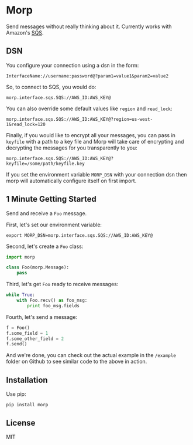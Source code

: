 # Morp

Send messages without really thinking about it. Currently works with Amazon's [SQS](http://aws.amazon.com/sqs/).

## DSN

You configure your connection using a dsn in the form:

    InterfaceName://username:password@?param1=value1&param2=value2

So, to connect to SQS, you would do:

    morp.interface.sqs.SQS://AWS_ID:AWS_KEY@

You can also override some default values like `region` and `read_lock`:

    morp.interface.sqs.SQS://AWS_ID:AWS_KEY@?region=us-west-1&read_lock=120

Finally, if you would like to encrypt all your messages, you can pass in `keyfile` with a path to a key file and Morp will take care of encrypting and decrypting the messages for you transparently to you:

    morp.interface.sqs.SQS://AWS_ID:AWS_KEY@?keyfile=/some/path/keyfile.key

If you set the environment variable `MORP_DSN` with your connection dsn then morp will automatically configure itself on first import.


## 1 Minute Getting Started

Send and receive a `Foo` message.

First, let's set our environment variable:

    export MORP_DSN=morp.interface.sqs.SQS://AWS_ID:AWS_KEY@

Second, let's create a `Foo` class:

```python
import morp

class Foo(morp.Message):
    pass
```

Third, let's get `Foo` ready to receive messages:

```python
while True:
    with Foo.recv() as foo_msg:
        print foo_msg.fields
```

Fourth, let's send a message:

```python
f = Foo()
f.some_field = 1
f.some_other_field = 2
f.send()
```

And we're done, you can check out the actual example in the `/example` folder on Github to see similar code to the above in action.


## Installation

Use pip:

    pip install morp

## License

MIT

